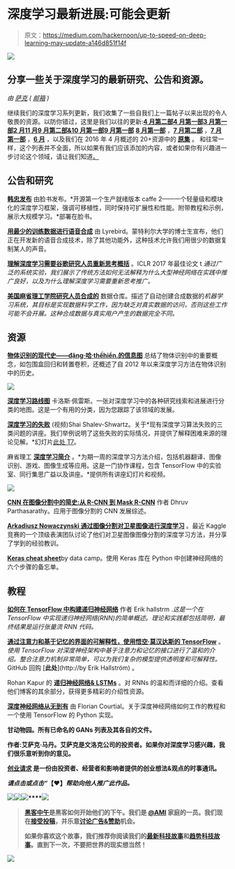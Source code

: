# 深度学习最新进展:可能会更新

> 原文：<https://medium.com/hackernoon/up-to-speed-on-deep-learning-may-update-a146d851f14f>

![](img/a3351c986b42df963d592f5d6eb5b450.png)

## 分享一些关于深度学习的最新研究、公告和资源。

*由* [*萨克*](https://www.linkedin.com/in/isaacmadan) *(* [*邮箱*](mailto:isaac@venrock.com) *)*

继续我们的深度学习系列更新，我们收集了一些自我们上一篇帖子以来出现的令人敬畏的资源。以防你错过，这里是我们以往的更新:[**4 月第二部**](/the-mission/up-to-speed-on-deep-learning-april-update-part-2-14ff1f8418a5)[**4 月第一部**](https://hackernoon.com/up-to-speed-on-deep-learning-april-update-7a0f5d1c580a)[**3 月第一部**](https://hackernoon.com/up-to-speed-on-deep-learning-march-update-part-2-4a07d99f2885)[**2 月**](https://hackernoon.com/up-to-speed-on-deep-learning-march-update-355cb5944f9c#.dsw07hotj)[**11 月**](https://medium.com/p/c93663b59923/edit)[**9 月第二部&10 月第一部**](/the-mission/up-to-speed-on-deep-learning-september-part-2-and-october-part-1-d72d7e5df1ea#.bg88ojrbl)[**9 月第一部**](/the-mission/up-to-speed-on-deep-learning-september-update-part-1-ca27a6ed03cd#.ocrcl97wd) **[](/the-mission/up-to-speed-on-deep-learning-september-update-part-1-ca27a6ed03cd#.ocrcl97wd)** [**8 月第一部**](/the-mission/up-to-speed-on-deep-learning-august-update-part-1-25afc11aea6b#.2mv855gbu) ，[**7 月第二部**](/the-mission/up-to-speed-on-deep-learning-july-update-part-2-baacc835d8ab#.n12qybgf6) ，[**7 月第一部**](/the-mission/up-to-speed-on-deep-learning-july-update-6c1d9e6741cf#.gcfr1dnjx) ，[**6 月**](/the-mission/up-to-speed-on-deep-learning-june-update-bb0f17ccaf0b#.2debdy7eb) ，以及我们在 2016 年 4 月概述的 20+资源中的 [**原集**](/life-learning/getting-up-to-speed-on-deep-learning-20-resources-efec21e0aaf9#.r91x02fcd) 。 和往常一样，这个列表并不全面，所以如果有我们应该添加的内容，或者如果你有兴趣进一步讨论这个领域，请让我们知道[。](mailto:hello@requestsforstartups.com)

## 公告和研究

[**韩忠发布**](https://caffe2.ai/blog/2017/04/18/caffe2-open-source-announcement.html) 由脸书发布。*开源第一个生产就绪版本 caffe 2——一个轻量级和模块化的深度学习框架，强调可移植性，同时保持可扩展性和性能。附带教程和示例，展示大规模学习。*部署在脸书。

[**用最少的训练数据进行语音合成**](https://lyrebird.ai/) 由 Lyrebird。蒙特利尔大学的博士生宣布，他们正在开发新的语音合成技术，除了其他功能外，这种技术允许我们用很少的数据复制某人的声音。

[**理解深度学习需要谷歌研究人员重新思考概括**](https://openreview.net/forum?id=Sy8gdB9xx&noteId=Sy8gdB9xx) 。ICLR 2017 年最佳论文 t *通过广泛的系统实验，我们展示了传统方法如何无法解释为什么大型神经网络在实践中推广良好，以及为什么理解深度学习需要重新思考推广。*

[**美国麻省理工学院研究人员合成的**](http://dai.lids.mit.edu/SDV.pdf) 数据仓库。描述了自动创建合成数据的*机器学习系统，其目标是实现数据科学工作，因为缺乏对真实数据的访问，否则这些工作可能不会开展。这种合成数据与真实用户产生的数据完全不同。*

## 资源

[**物体识别的现代史——đặng·哈·thếhiển.的信息图**](/@nikasa1889/the-modern-history-of-object-recognition-infographic-aea18517c318) 总结了物体识别中的重要概念，如包围盒回归和转置卷积，还概述了自 2012 年以来深度学习方法在物体识别中的历史。

![](img/8381092028f3bcde21c9d3e3111b316e.png)

[**深度学习路线图**](/intuitionmachine/the-deep-learning-roadmap-f0b4cac7009a) 卡洛斯·佩雷斯。一张对深度学习中的各种研究线索和进展进行分类的地图。这是一个有用的分类，因为您跟踪了该领域的发展。

[**深度学习的失败**](https://www.youtube.com/watch?v=jWVZnkTfB3c) (视频)Shai Shalev-Shwartz。关于*现有深度学习算法失败的三类问题的讲座。我们举例说明了这些失败的实际情况，并提供了解释困难来源的理论见解。*幻灯片[此处 T7](https://simons.berkeley.edu/sites/default/files/docs/6455/berkeley2017.pdf)。

麻省理工 [**深度学习简介**](http://introtodeeplearning.com/index.html) 。*为期一周的深度学习方法介绍，包括机器翻译、图像识别、游戏、图像生成等应用。这是一门协作课程，包含 TensorFlow 中的实验室、同行集思广益以及讲座。*提供所有讲座幻灯片和视频。

![](img/165ebf9bfad06b69b2fefc507ed6c33d.png)

[**CNN 在图像分割中的简史:从 R-CNN 到 Mask R-CNN**](https://blog.athelas.com/a-brief-history-of-cnns-in-image-segmentation-from-r-cnn-to-mask-r-cnn-34ea83205de4) 作者 Dhruv Parthasarathy。应用于图像分割的 CNN 发展综述。

[**Arkadiusz Nowaczynski 通过图像分割对卫星图像进行深度学习**](https://deepsense.io/deep-learning-for-satellite-imagery-via-image-segmentation/) 。最近 Kaggle 竞赛的一个顶级表演团队讨论了他们对卫星图像图像分割的深度学习方法，并分享了学到的经验教训。

[**Keras cheat sheet**](https://s3.amazonaws.com/assets.datacamp.com/blog_assets/Keras_Cheat_Sheet_Python.pdf)by data camp。使用 Keras 库在 Python 中创建神经网络的六个步骤的备忘单。

## 教程

[**如何在 TensorFlow 中构建递归神经网络**](https://ai.icymi.email/how-to-build-a-recurrent-neuralnetwork-in-tensorflow/) 作者 Erik hallstrm .*这是一个在 TensorFlow 中实现递归神经网络(RNN)的简单概述。理论和实践都包括简明，最终结果是运行张量流 RNN 代码。*

[**通过注意力和基于记忆的界面的可解释性，使用悟空·莫汉达斯的 TensorFlow**](https://www.oreilly.com/ideas/interpretability-via-attentional-and-memory-based-interfaces-using-tensorflow) 。*使用 TensorFlow 对深度神经架构中基于注意力和记忆的接口进行了温和的介绍。整合注意力机制非常简单，可以为我们复杂的模型提供透明度和可解释性。* GitHub 回购 [**此处**](http://by Erik Hallström) 。

Rohan Kapur 的 [**递归神经网络& LSTMs**](https://ayearofai.com/rohan-lenny-3-recurrent-neural-networks-10300100899b) 。对 RNNs 的温和而详细的介绍。查看他们博客的其余部分，获得更多精彩的介绍性资源。

[**深度神经网络从无到有**](https://matrices.io/deep-neural-network-from-scratch/) 由 Florian Courtial。关于深度神经网络如何工作的教程和一个使用 TensorFlow 的 Python 实现。

[](https://deephunt.in/the-gan-zoo-79597dc8c347)**甘动物园。所有已命名的 GANs 列表及其各自的文件。**

**作者:艾萨克·马丹。艾萨克是文洛克公司的投资者。如果你对深度学习感兴趣，我们很乐意听到你的意见。**

**[**创业请求**](http://www.requestsforstartups.com) 是一份由投资者、经营者和影响者提供的创业想法&观点的时事通讯。**

*****请点击或点击“︎***【❤】*帮助向他人推广此作品。***

**![](img/696ad0459fd56cc82916b9864d7ffdbc.png)****[![](img/50ef4044ecd4e250b5d50f368b775d38.png)](http://bit.ly/HackernoonFB)****[![](img/979d9a46439d5aebbdcdca574e21dc81.png)](https://goo.gl/k7XYbx)****[![](img/2930ba6bd2c12218fdbbf7e02c8746ff.png)](https://goo.gl/4ofytp)**

> **[黑客中午](http://bit.ly/Hackernoon)是黑客如何开始他们的下午。我们是 [@AMI](http://bit.ly/atAMIatAMI) 家庭的一员。我们现在[接受投稿](http://bit.ly/hackernoonsubmission)，并乐意[讨论广告&赞助](mailto:partners@amipublications.com)机会。**
> 
> **如果你喜欢这个故事，我们推荐你阅读我们的[最新科技故事](http://bit.ly/hackernoonlatestt)和[趋势科技故事](https://hackernoon.com/trending)。直到下一次，不要把世界的现实想当然！**

**![](img/be0ca55ba73a573dce11effb2ee80d56.png)**